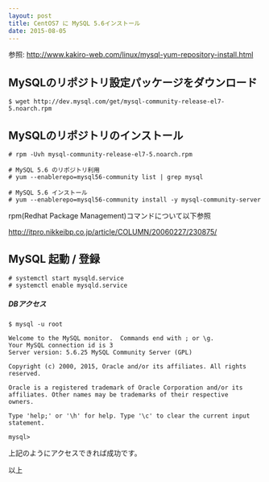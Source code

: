 ```yaml
---
layout: post
title: CentOS7 に MySQL 5.6インストール
date: 2015-08-05
---
```


参照: http://www.kakiro-web.com/linux/mysql-yum-repository-install.html



## MySQLのリポジトリ設定パッケージをダウンロード

```console
$ wget http://dev.mysql.com/get/mysql-community-release-el7-5.noarch.rpm
```

## MySQLのリポジトリのインストール

```console
# rpm -Uvh mysql-community-release-el7-5.noarch.rpm

# MySQL 5.6 のリポジトリ利用
# yum --enablerepo=mysql56-community list | grep mysql

# MySQL 5.6 インストール
# yum --enablerepo=mysql56-community install -y mysql-community-server
```


rpm(Redhat Package Management)コマンドについて以下参照

http://itpro.nikkeibp.co.jp/article/COLUMN/20060227/230875/


## MySQL 起動 / 登録

```console
# systemctl start mysqld.service
# systemctl enable mysqld.service
```


##### DBアクセス

```console
$ mysql -u root

Welcome to the MySQL monitor.  Commands end with ; or \g.
Your MySQL connection id is 3
Server version: 5.6.25 MySQL Community Server (GPL)

Copyright (c) 2000, 2015, Oracle and/or its affiliates. All rights reserved.

Oracle is a registered trademark of Oracle Corporation and/or its
affiliates. Other names may be trademarks of their respective
owners.

Type 'help;' or '\h' for help. Type '\c' to clear the current input statement.

mysql>
```

上記のようにアクセスできれば成功です。

以上
